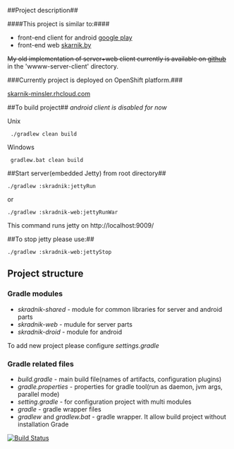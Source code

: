 ##Project description##

####This project is similar to:####

* front-end client for android [google play](https://play.google.com/store/apps/details?id=by.skarnik.smolik)
* front-end web [skarnik.by](http://www.skarnik.by)

~~My old implementation of server+web client currently is available on [github](https://github.com/minsler/skarnik.by)~~ in the 'wwww-server-client' directory.


###Currently project is deployed on OpenShift platform.###

[skarnik-minsler.rhcloud.com](http://skarnik-minsler.rhcloud.com/)


##To build project##
*android client is disabled for now*

Unix

     ./gradlew clean build

Windows

     gradlew.bat clean build


##Start server(embedded Jetty) from root directory##

    ./gradlew :skradnik:jettyRun

or

    ./gradlew :skradnik-web:jettyRunWar

This command runs jetty on http://localhost:9009/

##To stop jetty please use:##

    ./gradlew :skradnik-web:jettyStop

## Project structure ##

### Gradle modules ####
* *skradnik-shared* - module for common libraries for server and android parts
* *skradnik-web* - mudule for server parts
* *skradnik-droid* - module for android

To add new project please configure *settings.gradle*

### Gradle related files ###
* *build.gradle* - main build file(names of artifacts, configuration plugins)
* *gradle.properties* - properties for gradle tool(run as daemon, jvm args, parallel mode)
* *setting.gradle* - for configuration project with multi modules
* *gradle* - gradle wrapper files
* *gradlew* and *gradlew.bat* - gradle wrapper. It allow build project without installation Grade



[![Build Status](https://drone.io/bitbucket.org/devbystep/skradnik/status.png)](https://drone.io/bitbucket.org/devbystep/skradnik/latest)
